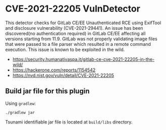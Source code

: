 # CVE-2021-22205 VulnDetector

This detector checks for GitLab CE/EE Unauthenticated RCE using ExifTool and disclosure vulnerability (CVE-2021-29441).
An issue has been discovered(no authentication required) in GitLab CE/EE affecting all versions starting from 11.9. GitLab was not properly validating image files that were passed to a file parser which resulted in a remote command execution.
This issue is known to be exploited in the wild.

- https://security.humanativaspa.it/gitlab-ce-cve-2021-22205-in-the-wild/
- https://hackerone.com/reports/1154542
- https://nvd.nist.gov/vuln/detail/CVE-2021-22205


## Build jar file for this plugin

Using `gradlew`:

```shell
./gradlew jar
```

Tsunami identifiable jar file is located at `build/libs` directory.
